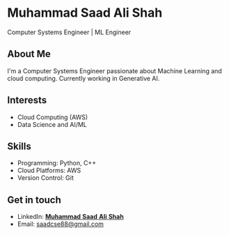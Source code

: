 # Muhammad Saad Ali Shah

Computer Systems Engineer | ML Engineer

## About Me

I'm a Computer Systems Engineer passionate about Machine Learning and cloud computing. Currently working in Generative AI.

## Interests

- Cloud Computing (AWS)
- Data Science and AI/ML

## Skills

- Programming: Python, C++
- Cloud Platforms: AWS
- Version Control: Git

## Get in touch

- LinkedIn: [**Muhammad** **Saad** **Ali** **Shah**](https://www.linkedin.com/in/muhammad-saad-ali-shah-766226253)
- Email: saadcse88@gmail.com
<!-- - GitHub: [saadshah8](https://github.com/saadshah8) -->
